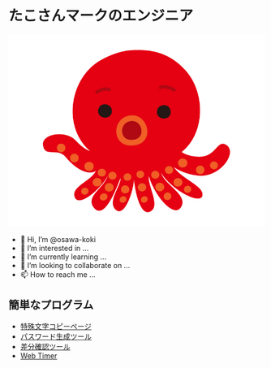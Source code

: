 # たこさんマークのエンジニア

![たこさん](/property/タコ.jpg)  

- 👋 Hi, I’m @osawa-koki
- 👀 I’m interested in ...
- 🌱 I’m currently learning ...
- 💞️ I’m looking to collaborate on ...
- 📫 How to reach me ...

## 簡単なプログラム

- [特殊文字コピーページ](https://osawa-koki.github.io/special-char.ts/)
- [パスワード生成ツール](https://osawa-koki.github.io/password-generator.elm/)
- [差分確認ツール](https://osawa-koki.github.io/diff.js/)
- [Web Timer](https://osawa-koki.github.io/Web-Timer/)
